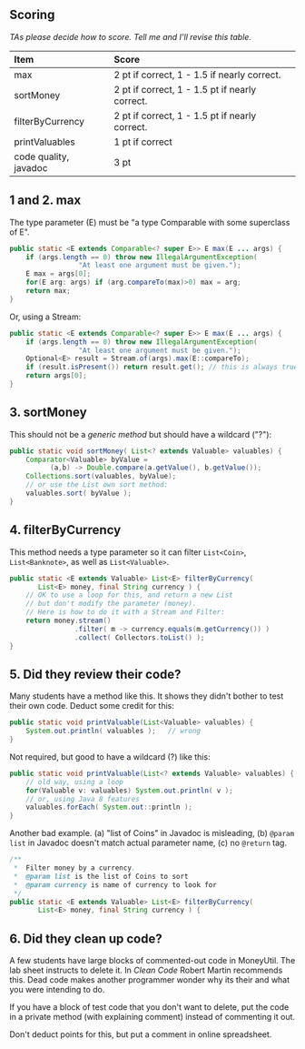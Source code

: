 ## Scoring

*TAs please decide how to score.  Tell me and I'll revise this table.*

| Item   | Score |
|:-------|:-----------|
| max    | 2 pt if correct, 1 - 1.5 if nearly correct. |
| sortMoney | 2 pt if correct, 1 - 1.5 pt if nearly correct. |
| filterByCurrency | 2 pt if correct, 1 - 1.5 pt if nearly correct. |
| printValuables   | 1 pt if correct |
| code quality, javadoc | 3 pt       | 
  
## 1 and 2. max 

The type parameter (E) must be "a type Comparable with some superclass of E".

```java
public static <E extends Comparable<? super E>> E max(E ... args) {
    if (args.length == 0) throw new IllegalArgumentException(
                 "At least one argument must be given.");
    E max = args[0];
    for(E arg: args) if (arg.compareTo(max)>0) max = arg;
    return max;
}
```
Or, using a Stream:
```java
public static <E extends Comparable<? super E>> E max(E ... args) {
    if (args.length == 0) throw new IllegalArgumentException(
                 "At least one argument must be given.");
    Optional<E> result = Stream.of(args).max(E::compareTo);
    if (result.isPresent()) return result.get(); // this is always true
    return args[0];
}
```

## 3. sortMoney

This should not be a *generic method* but should have a wildcard ("?"):
```java
public static void sortMoney( List<? extends Valuable> valuables) {
    Comparator<Valuable> byValue = 
          (a,b) -> Double.compare(a.getValue(), b.getValue());
    Collections.sort(valuables, byValue);
    // or use the List own sort method:
    valuables.sort( byValue );
}
```

## 4. filterByCurrency

This method needs a type parameter so it can filter `List<Coin>`,
`List<Banknote>`, as well as `List<Valuable>`.

```java
public static <E extends Valuable> List<E> filterByCurrency(
       List<E> money, final String currency ) {
    // OK to use a loop for this, and return a new List
    // but don't modify the parameter (money).
    // Here is how to do it with a Stream and Filter:
    return money.stream()
                .filter( m -> currency.equals(m.getCurrency()) )
                .collect( Collectors.toList() );
}
```

## 5. Did they review their code?

Many students have a method like this.  It shows they didn't bother
to test their own code.  Deduct some credit for this:

```java
public static void printValuable(List<Valuable> valuables) {
    System.out.println( valuables );   // wrong
}
```

Not required, but good to have a wildcard (?) like this:
```java
public static void printValuable(List<? extends Valuable> valuables) {
    // old way, using a loop
    for(Valuable v: valuables) System.out.println( v );
    // or, using Java 8 features
    valuables.forEach( System.out::println );
}
```

Another bad example. (a) "list of Coins" in Javadoc is misleading, (b) `@param list` in Javadoc doesn't match actual parameter name, (c) no `@return` tag.
```java
/**
 *  Filter money by a currency.
 *  @param list is the list of Coins to sort
 *  @param currency is name of currency to look for
 */
public static <E extends Valuable> List<E> filterByCurrency(
       List<E> money, final String currency ) {
```

## 6. Did they clean up code?

A few students have large blocks of commented-out code in MoneyUtil.
The lab sheet instructs to delete it.  In *Clean Code* Robert Martin
recommends this. Dead code makes another programmer wonder why its
their and what you were intending to do. 

If you have a block of test code that you don't want to delete, 
put the code in a private method (with explaining comment) instead
of commenting it out.

Don't deduct points for this, but put a comment in online spreadsheet.

